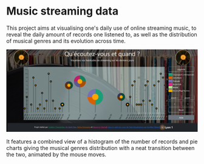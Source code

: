 # Music streaming data

This project aims at visualising one's daily use of online streaming music, to reveal the daily amount of records one listened to, as well as the distribution of musical genres and its evolution across time.

![néant](15-teaser.png "music streaming data")


It features a combined view of a histogram of the number of records and pie charts giving the musical genres distribution with a neat transition between the two, animated by the mouse moves.
